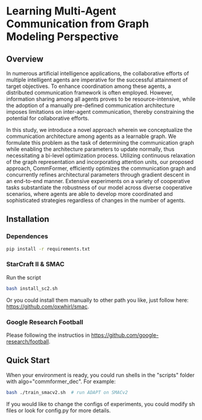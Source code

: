 
# Learning Multi-Agent Communication from Graph Modeling Perspective


## Overview

In numerous artificial intelligence applications, the collaborative efforts of multiple intelligent agents are imperative for the successful attainment of target objectives. To enhance coordination among these agents, a distributed communication framework is often employed. However, information sharing among all agents proves to be resource-intensive, while the adoption of a manually pre-defined communication architecture imposes limitations on inter-agent communication, thereby constraining the potential for collaborative efforts.
    
In this study, we introduce a novel approach wherein we conceptualize the communication architecture among agents as a learnable graph. 
We formulate this problem as the task of determining the communication graph while enabling the architecture parameters to update normally, thus necessitating a bi-level optimization process. Utilizing continuous relaxation of the graph representation and incorporating attention units, our proposed approach, CommFormer, efficiently optimizes the communication graph and concurrently refines architectural parameters through gradient descent in an end-to-end manner. Extensive experiments on a variety of cooperative tasks substantiate the robustness of our model across diverse cooperative scenarios, where agents are able to develop more coordinated and sophisticated strategies regardless of changes in the number of agents. 


## Installation

### Dependences
``` Bash
pip install -r requirements.txt
```

### StarCraft II & SMAC
Run the script
``` Bash
bash install_sc2.sh
```
Or you could install them manually to other path you like, just follow here: https://github.com/oxwhirl/smac.

### Google Research Football
Please following the instructios in https://github.com/google-research/football. 


## Quick Start

When your environment is ready, you could run shells in the "scripts" folder with algo="commformer_dec". For example:

``` Bash
bash ./train_smacv2.sh  # run ADAPT on SMACv2
```
If you would like to change the configs of experiments, you could modify sh files or look for config.py for more details.



